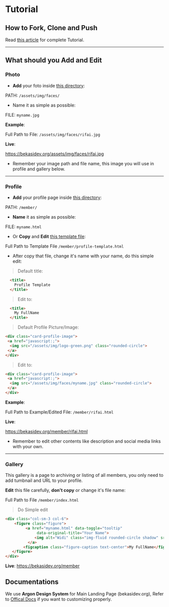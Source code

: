 # Tutorial

## How to Fork, Clone and Push

Read <a href="https://desainerhub.com/cara-kontribusi-open-source">this article</a> for complete Tutorial.

<hr>

## What should you Add and Edit

### Photo

- **Add** your foto inside <a href="https://github.com/bekasidev/bekasidev/tree/master/assets/img/faces">this directory</a>:

PATH: <code>/assets/img/faces/</code>

- Name it as simple as possible:

FILE: <code>myname.jpg</code>

**Example**:

Full Path to File: <code>/assets/img/faces/rifai.jpg</code>

**Live**:

<a href="https://bekasidev.org/assets/img/faces/rifai.jpg">https://bekasidev.org/assets/img/faces/rifai.jpg</a>

- Remember your image path and file name, this image you will use in profile and gallery below.

<hr>

### Profile

- **Add** your profile page inside <a href="https://github.com/bekasidev/bekasidev/tree/master/member">this directory</a>:

PATH: <code>/member/</code>

- **Name** it as simple as possible:

FILE: <code>myname.html</code>

- Or **Copy** and **Edit** <a href="https://github.com/bekasidev/bekasidev/blob/master/member/profile-template.html">this template file</a>:

Full Path to Template File <code>/member/profile-template.html</code>

- After copy that file, change it's name with your name, do this simple edit:

>Default title:

```html
  <title>
    Profile Template
  </title>
```

>Edit to:

```html
  <title>
    My FullName
  </title>
```

>Default Profile Picture/Image:

```html
<div class="card-profile-image">
 <a href="javascript:;">
  <img src="/assets/img/logo-green.png" class="rounded-circle">
 </a>
</div>
```

>Edit to:

```html
<div class="card-profile-image">
 <a href="javascript:;">
  <img src="/assets/img/faces/myname.jpg" class="rounded-circle">
 </a>
</div>
```

**Example**:

Full Path to Example/Edited File: <code>/member/rifai.html</code>

**Live**:

<a href="https://bekasidev.org/member/rifai.html">https://bekasidev.org/member/rifai.html</a>

- Remember to edit other contents like description and social media links with your own.

<hr>

### Gallery

This gallery is a page to archiving or listing of all members, you only need to add tumbnail and URL to your profile.

**Edit** this file carefully, **don't copy** or change it's file name:

Full Path to File <code>/member/index.html</code>

>Do Simple edit

```html
<div class="col-sm-3 col-6">
    <figure class="figure">
         <a href="myname.html" data-toggle="tooltip"
              data-original-title="Your Name">
             <img alt="Widi" class="img-fluid rounded-circle shadow" src="../assets/img/faces/myname.jpg">
          </a>
        <figcaption class="figure-caption text-center">My FullName</figcaption>
   </figure>
</div>
```

**Live**:
<a href="https://bekasidev.org/member">https://bekasidev.org/member</a>

## Documentations

We use **Argon Design System** for Main Landing Page (bekasidev.org), Refer to <a href="https://demos.creative-tim.com/argon-design-system/docs/getting-started/overview.html">Offical Docs</a> if you want to customizing properly.
